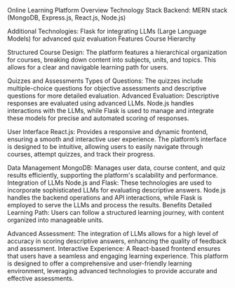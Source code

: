 Online Learning Platform Overview Technology Stack Backend: MERN stack (MongoDB, Express.js, React.js, Node.js) 

Additional Technologies: 
Flask for integrating LLMs (Large Language Models) for advanced quiz evaluation Features Course Hierarchy

Structured Course Design:
The platform features a hierarchical organization for courses, breaking down content into subjects, units, and topics.
This allows for a clear and navigable learning path for users. 

Quizzes and Assessments
Types of Questions:
The quizzes include multiple-choice questions for objective assessments and descriptive questions for more detailed evaluation. 
Advanced Evaluation:
Descriptive responses are evaluated using advanced LLMs. Node.js handles interactions with the LLMs, while Flask is used to manage and integrate these models for precise and automated scoring of responses. 

User Interface
React.js: Provides a responsive and dynamic frontend, ensuring a smooth and interactive user experience. 
The platform’s interface is designed to be intuitive, allowing users to easily navigate through courses, attempt quizzes, and track their progress. 

Data Management
MongoDB: Manages user data, course content, and quiz results efficiently, supporting the platform's scalability and performance. Integration of LLMs
Node.js and Flask: These technologies are used to incorporate sophisticated LLMs for evaluating descriptive answers. Node.js handles the backend operations and API interactions, 
while Flask is employed to serve the LLMs and process the results. Benefits Detailed Learning Path: Users can follow a structured learning journey, with content organized into manageable units.

Advanced Assessment: The integration of LLMs allows for a high level of accuracy in scoring descriptive answers, enhancing the quality of feedback and assessment.
Interactive Experience: A React-based frontend ensures that users have a seamless and engaging learning experience. This platform is designed to offer a comprehensive and user-friendly learning environment, 
leveraging advanced technologies to provide accurate and effective assessments.
